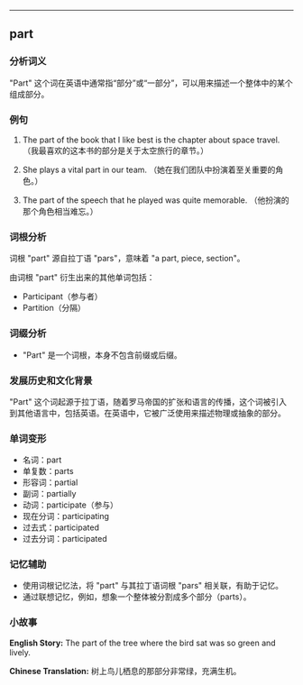 
---------------
## part
### 分析词义
"Part" 这个词在英语中通常指“部分”或“一部分”，可以用来描述一个整体中的某个组成部分。

### 例句
1. The part of the book that I like best is the chapter about space travel.
   （我最喜欢的这本书的部分是关于太空旅行的章节。）

2. She plays a vital part in our team.
   （她在我们团队中扮演着至关重要的角色。）

3. The part of the speech that he played was quite memorable.
   （他扮演的那个角色相当难忘。）

### 词根分析
词根 "part" 源自拉丁语 "pars"，意味着 "a part, piece, section"。

由词根 "part" 衍生出来的其他单词包括：
- Participant（参与者）
- Partition（分隔）

### 词缀分析
- "Part" 是一个词根，本身不包含前缀或后缀。

### 发展历史和文化背景
"Part" 这个词起源于拉丁语，随着罗马帝国的扩张和语言的传播，这个词被引入到其他语言中，包括英语。在英语中，它被广泛使用来描述物理或抽象的部分。

### 单词变形
- 名词：part
- 单复数：parts
- 形容词：partial
- 副词：partially
- 动词：participate（参与）
- 现在分词：participating
- 过去式：participated
- 过去分词：participated

### 记忆辅助
- 使用词根记忆法，将 "part" 与其拉丁语词根 "pars" 相关联，有助于记忆。
- 通过联想记忆，例如，想象一个整体被分割成多个部分（parts）。

### 小故事
**English Story:**
The part of the tree where the bird sat was so green and lively.

**Chinese Translation:**
树上鸟儿栖息的那部分非常绿，充满生机。

